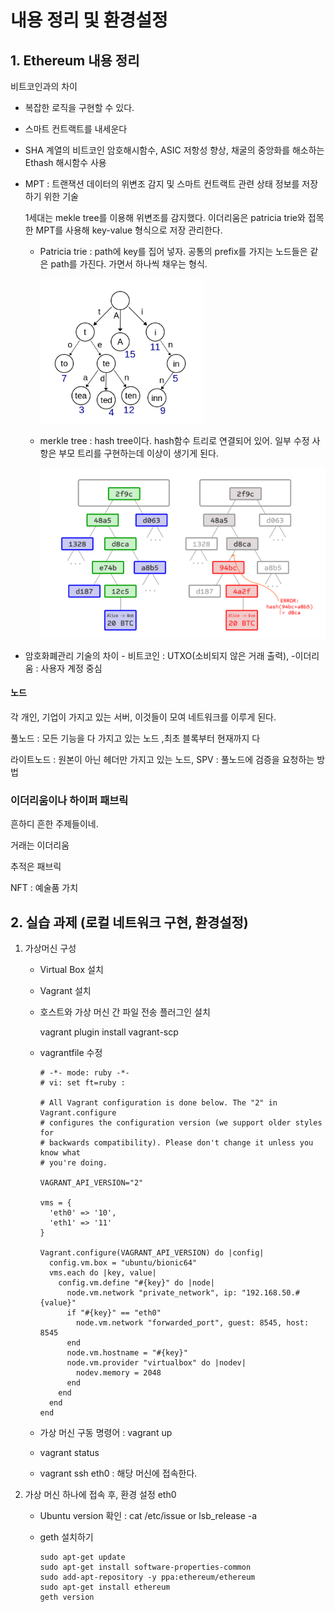 # 내용 정리 및 환경설정

## 1. Ethereum 내용 정리

비트코인과의 차이 

- 복잡한 로직을 구현할 수 있다.

- 스마트 컨트랙트를 내세운다

- SHA 계열의 비트코인 암호해시함수, ASIC 저항성 향상, 채굴의 중앙화를 해소하는 Ethash 해시함수 사용

- MPT : 트랜잭션 데이터의 위변조 감지 및 스마트 컨트랙트 관련 상태 정보를 저장하기 위한 기술

  1세대는 mekle tree를 이용해 위변조를 감지했다. 이더리움은 patricia trie와 접목한 MPT를 사용해 key-value 형식으로 저장 관리한다.

  - Patricia trie : path에 key를 집어 넣자. 공통의 prefix를 가지는 노드들은 같은 path를 가진다. 가면서 하나씩 채우는 형식. 

    <img src="2021-08-30[PJT2_SUB1].assets/image-20210830182740416.png" alt="image-20210830182740416" style="zoom:67%;" />

  - merkle tree : hash tree이다. hash함수 트리로 연결되어 있어. 일부 수정 사항은 부모 트리를 구현하는데 이상이 생기게 된다.

    <img src="2021-08-30[PJT2_SUB1].assets/image-20210830182754806.png" alt="image-20210830182754806" style="zoom:67%;" />

- 암호화폐관리 기술의 차이 - 비트코인 : UTXO(소비되지 않은 거래 출력), -이더리움 : 사용자 계정 중심



#### 노드

각 개인, 기업이 가지고 있는 서버, 이것들이 모여 네트워크를 이루게 된다.

풀노드 : 모든 기능을 다 가지고 있는 노드 ,최초 블록부터 현재까지 다

라이트노드 : 원본이 아닌 헤더만 가지고 있는 노드, SPV : 풀노드에 검증을 요청하는 방법



### 이더리움이나 하이퍼 패브릭

흔하디 흔한 주제들이네. 

거래는 이더리움

추적은 패브릭

NFT : 예술품 가치



## 2. 실습 과제 (로컬 네트워크 구현, 환경설정)

1. 가상머신 구성
   - Virtual Box 설치
   
   - Vagrant 설치
   
   - 호스트와 가상 머신 간 파일 전송 플러그인 설치
   
     vagrant plugin install vagrant-scp
   
   - vagrantfile 수정
   
     ```
     # -*- mode: ruby -*-
     # vi: set ft=ruby :
     
     # All Vagrant configuration is done below. The "2" in Vagrant.configure
     # configures the configuration version (we support older styles for
     # backwards compatibility). Please don't change it unless you know what
     # you're doing.
     
     VAGRANT_API_VERSION="2"
     
     vms = {
       'eth0' => '10',
       'eth1' => '11'
     }
     
     Vagrant.configure(VAGRANT_API_VERSION) do |config|
       config.vm.box = "ubuntu/bionic64"
       vms.each do |key, value|
         config.vm.define "#{key}" do |node|
           node.vm.network "private_network", ip: "192.168.50.#{value}"
           if "#{key}" == "eth0"
             node.vm.network "forwarded_port", guest: 8545, host: 8545
           end
           node.vm.hostname = "#{key}"
           node.vm.provider "virtualbox" do |nodev|
             nodev.memory = 2048
           end
         end
       end
     end
     
     ```
   
   - 가상 머신 구동 명령어 : vagrant up
   
   - vagrant status
   
   - vagrant ssh eth0 : 해당 머신에 접속한다.
   
2. 가상 머신 하나에 접속 후, 환경 설정 eth0

   - Ubuntu version 확인 : cat /etc/issue    or   lsb_release -a

   - geth 설치하기

     ```
     sudo apt-get update
     sudo apt-get install software-properties-common
     sudo add-apt-repository -y ppa:ethereum/ethereum
     sudo apt-get install ethereum
     geth version
     ```

     

